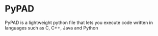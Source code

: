 # PyPAD
PyPAD is a lightweight python file that lets you execute code written in languages such as C, C++, Java and Python

